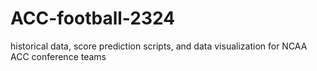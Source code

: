 # ACC-football-2324
historical data, score prediction scripts, and data visualization for NCAA ACC conference teams
